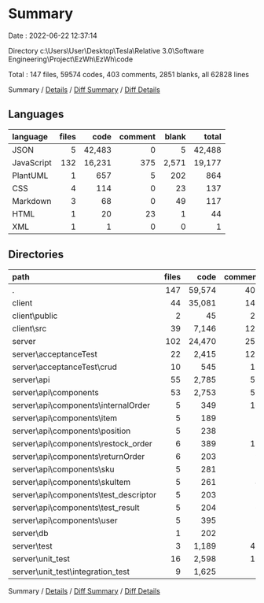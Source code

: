 # Summary

Date : 2022-06-22 12:37:14

Directory c:\\Users\\User\\Desktop\\Tesla\\Relative 3.0\\Software Engineering\\Project\\EzWh\\EzWh\\code

Total : 147 files,  59574 codes, 403 comments, 2851 blanks, all 62828 lines

Summary / [Details](details.md) / [Diff Summary](diff.md) / [Diff Details](diff-details.md)

## Languages
| language | files | code | comment | blank | total |
| :--- | ---: | ---: | ---: | ---: | ---: |
| JSON | 5 | 42,483 | 0 | 5 | 42,488 |
| JavaScript | 132 | 16,231 | 375 | 2,571 | 19,177 |
| PlantUML | 1 | 657 | 5 | 202 | 864 |
| CSS | 4 | 114 | 0 | 23 | 137 |
| Markdown | 3 | 68 | 0 | 49 | 117 |
| HTML | 1 | 20 | 23 | 1 | 44 |
| XML | 1 | 1 | 0 | 0 | 1 |

## Directories
| path | files | code | comment | blank | total |
| :--- | ---: | ---: | ---: | ---: | ---: |
| . | 147 | 59,574 | 403 | 2,851 | 62,828 |
| client | 44 | 35,081 | 148 | 660 | 35,889 |
| client\\public | 2 | 45 | 23 | 2 | 70 |
| client\\src | 39 | 7,146 | 125 | 623 | 7,894 |
| server | 102 | 24,470 | 255 | 2,177 | 26,902 |
| server\\acceptanceTest | 22 | 2,415 | 129 | 336 | 2,880 |
| server\\acceptanceTest\\crud | 10 | 545 | 18 | 109 | 672 |
| server\\api | 55 | 2,785 | 56 | 697 | 3,538 |
| server\\api\\components | 53 | 2,753 | 55 | 683 | 3,491 |
| server\\api\\components\\internalOrder | 5 | 349 | 10 | 89 | 448 |
| server\\api\\components\\item | 5 | 189 | 2 | 42 | 233 |
| server\\api\\components\\position | 5 | 238 | 2 | 55 | 295 |
| server\\api\\components\\restock_order | 6 | 389 | 12 | 94 | 495 |
| server\\api\\components\\returnOrder | 6 | 203 | 9 | 52 | 264 |
| server\\api\\components\\sku | 5 | 281 | 3 | 69 | 353 |
| server\\api\\components\\skuItem | 5 | 261 | 4 | 69 | 334 |
| server\\api\\components\\test_descriptor | 5 | 203 | 2 | 49 | 254 |
| server\\api\\components\\test_result | 5 | 204 | 6 | 49 | 259 |
| server\\api\\components\\user | 5 | 395 | 3 | 102 | 500 |
| server\\db | 1 | 202 | 2 | 31 | 235 |
| server\\test | 3 | 1,189 | 47 | 261 | 1,497 |
| server\\unit_test | 16 | 2,598 | 16 | 640 | 3,254 |
| server\\unit_test\\integration_test | 9 | 1,625 | 7 | 378 | 2,010 |

Summary / [Details](details.md) / [Diff Summary](diff.md) / [Diff Details](diff-details.md)
